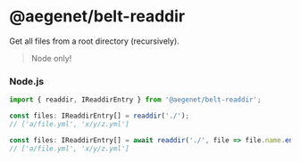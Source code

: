 # @aegenet/belt-readdir

Get all files from a root directory (recursively).

> Node only!

### Node.js

```typescript
import { readdir, IReaddirEntry } from '@aegenet/belt-readdir';

const files: IReaddirEntry[] = readdir('./');
// ['a/file.yml', 'x/y/z.yml']
```

```typescript
const files: IReaddirEntry[] = await readdir('./', file => file.name.endsWith('.yml'));
// ['a/file.yml', 'x/y/z.yml']
```